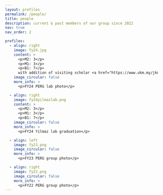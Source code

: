 ```yaml
---
layout: profiles
permalink: /people/
title: people
description: current & past members of our group since 2022
nav: true
nav_order: 2

profiles:
  - align: right
    image: fy24.jpg
    content: >
      <p>M2: 3</p>
      <p>M1: 3</p>
      <p>B1: 7</p>
      with addition of visiting scholar <a href="https://www.ukm.my/jknp/wp-content/uploads/2021/08/MJG.pdf">Prof. Mariyam Ghazali</a> from <a href="https://www.ukm.my/portalukm/institute/">UKM</a>.
    image_circular: false
    more_info: >
      <p>FY24 PERG lab photo</p>

  - align: right
    image: fy24yilmazlab.png
    content: >
      <p>M2: 3</p>
      <p>M1: 3</p>
      <p>B1: 7</p>
    image_circular: false
    more_info: >
      <p>FY24 Yilmaz lab graduation</p>

  - align: left
    image: fy23.png
    image_circular: false
    more_info: >
      <p>FY23 PERG group photo</p>

  - align: right
    image: fy22.png
    image_circular: false
    more_info: >
      <p>FY22 PERG group photo</p>
---
```

